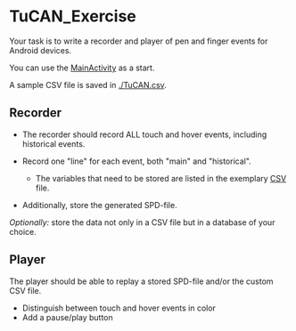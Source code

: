 # TuCAN_Exercise

Your task is to write a recorder and player of pen and finger events for Android devices.

You can use the [MainActivity](https://github.com/Heikofant/TuCAN_Exercise/blob/master/TuCAN_Exercise_Android/app/src/main/java/org/tucantest/tucan_exercise_android/MainActivity.java) as a start.

A sample CSV file is saved in [./TuCAN.csv](https://github.com/Heikofant/TuCAN_Exercise/blob/master/TUCAN.csv).

## Recorder
* The recorder should record ALL touch and hover events, including historical events.
* Record one "line" for each event, both "main" and "historical".
  * The variables that need to be stored are listed in the exemplary [CSV](https://github.com/Heikofant/TuCAN_Exercise/blob/master/TUCAN.csv) file.

* Additionally, store the generated SPD-file.

<i>Optionally:</i> store the data not only in a CSV file but in a database of your choice.

## Player

The player should be able to replay a stored SPD-file and/or the custom CSV file.
* Distinguish between touch and hover events in color
* Add a pause/play button
